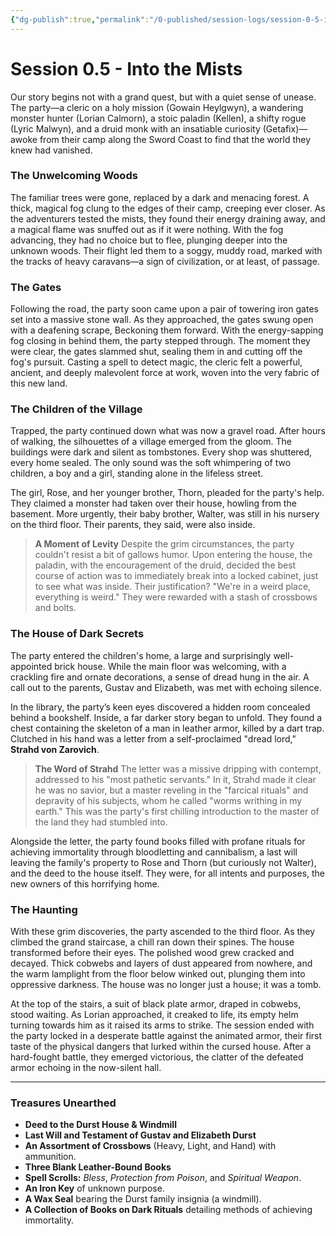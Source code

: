 ```yaml
---
{"dg-publish":true,"permalink":"/0-published/session-logs/session-0-5-into-the-mists/"}
---
```


# Session 0.5 - Into the Mists

Our story begins not with a grand quest, but with a quiet sense of unease. The party—a cleric on a holy mission (Gowain Heylgwyn), a wandering monster hunter (Lorian Calmorn), a stoic paladin (Kellen), a shifty rogue (Lyric Malwyn), and a druid monk with an insatiable curiosity (Getafix)—awoke from their camp along the Sword Coast to find that the world they knew had vanished.

### The Unwelcoming Woods

The familiar trees were gone, replaced by a dark and menacing forest. A thick, magical fog clung to the edges of their camp, creeping ever closer. As the adventurers tested the mists, they found their energy draining away, and a magical flame was snuffed out as if it were nothing. With the fog advancing, they had no choice but to flee, plunging deeper into the unknown woods. Their flight led them to a soggy, muddy road, marked with the tracks of heavy caravans—a sign of civilization, or at least, of passage.

### The Gates

Following the road, the party soon came upon a pair of towering iron gates set into a massive stone wall. As they approached, the gates swung open with a deafening scrape, Beckoning them forward. With the energy-sapping fog closing in behind them, the party stepped through. The moment they were clear, the gates slammed shut, sealing them in and cutting off the fog's pursuit. Casting a spell to detect magic, the cleric felt a powerful, ancient, and deeply malevolent force at work, woven into the very fabric of this new land.

### The Children of the Village

Trapped, the party continued down what was now a gravel road. After hours of walking, the silhouettes of a village emerged from the gloom. The buildings were dark and silent as tombstones. Every shop was shuttered, every home sealed. The only sound was the soft whimpering of two children, a boy and a girl, standing alone in the lifeless street.

The girl, Rose, and her younger brother, Thorn, pleaded for the party's help. They claimed a monster had taken over their house, howling from the basement. More urgently, their baby brother, Walter, was still in his nursery on the third floor. Their parents, they said, were also inside.

>  **A Moment of Levity**
> Despite the grim circumstances, the party couldn't resist a bit of gallows humor. Upon entering the house, the paladin, with the encouragement of the druid, decided the best course of action was to immediately break into a locked cabinet, just to see what was inside. Their justification? "We're in a weird place, everything is weird." They were rewarded with a stash of crossbows and bolts.

### The House of Dark Secrets

The party entered the children's home, a large and surprisingly well-appointed brick house. While the main floor was welcoming, with a crackling fire and ornate decorations, a sense of dread hung in the air. A call out to the parents, Gustav and Elizabeth, was met with echoing silence.

In the library, the party’s keen eyes discovered a hidden room concealed behind a bookshelf. Inside, a far darker story began to unfold. They found a chest containing the skeleton of a man in leather armor, killed by a dart trap. Clutched in his hand was a letter from a self-proclaimed "dread lord," **Strahd von Zarovich**.

> **The Word of Strahd**
> The letter was a missive dripping with contempt, addressed to his "most pathetic servants." In it, Strahd made it clear he was no savior, but a master reveling in the "farcical rituals" and depravity of his subjects, whom he called "worms writhing in my earth." This was the party's first chilling introduction to the master of the land they had stumbled into.

Alongside the letter, the party found books filled with profane rituals for achieving immortality through bloodletting and cannibalism, a last will leaving the family's property to Rose and Thorn (but curiously not Walter), and the deed to the house itself. They were, for all intents and purposes, the new owners of this horrifying home.

### The Haunting

With these grim discoveries, the party ascended to the third floor. As they climbed the grand staircase, a chill ran down their spines. The house transformed before their eyes. The polished wood grew cracked and decayed. Thick cobwebs and layers of dust appeared from nowhere, and the warm lamplight from the floor below winked out, plunging them into oppressive darkness. The house was no longer just a house; it was a tomb.

At the top of the stairs, a suit of black plate armor, draped in cobwebs, stood waiting. As Lorian approached, it creaked to life, its empty helm turning towards him as it raised its arms to strike. The session ended with the party locked in a desperate battle against the animated armor, their first taste of the physical dangers that lurked within the cursed house. After a hard-fought battle, they emerged victorious, the clatter of the defeated armor echoing in the now-silent hall.

---

### Treasures Unearthed

- **Deed to the Durst House & Windmill**
- **Last Will and Testament of Gustav and Elizabeth Durst**
- **An Assortment of Crossbows** (Heavy, Light, and Hand) with ammunition.
- **Three Blank Leather-Bound Books**
- **Spell Scrolls:** _Bless_, _Protection from Poison_, and _Spiritual Weapon_.
- **An Iron Key** of unknown purpose.
- **A Wax Seal** bearing the Durst family insignia (a windmill).
- **A Collection of Books on Dark Rituals** detailing methods of achieving immortality.